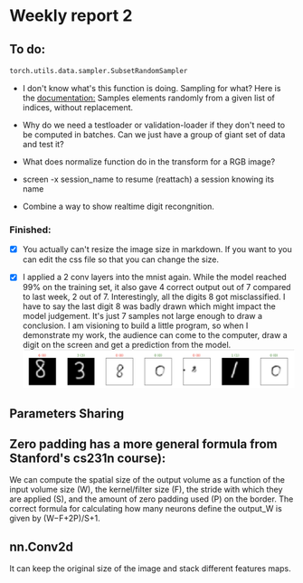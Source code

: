 # Weekly report 2

## To do:
```python
torch.utils.data.sampler.SubsetRandomSampler
```
- I don't know what's this function is doing. Sampling for what? Here is the [documentation:](https://pytorch.org/docs/stable/data.html)
Samples elements randomly from a given list of indices, without replacement. 

- Why do we need a testloader or validation-loader if they don't need to be computed
in batches. Can we just have a group of giant set of data and test it?

- What does normalize function do in the transform for a RGB image?

- screen -x session_name to resume (reattach) a session knowing its name

- Combine a way to show realtime digit recongnition.

### Finished:

-[x] You actually can't resize the image size in markdown. If you want to you can edit the 
css file so that you can change the size.

-[x] I applied a 2 conv layers into the mnist again. While the model reached 99% on the training set,
it also gave 4 correct output out of 7 compared to last week, 2 out of 7. Interestingly,
all the digits 8 got misclassified. I have to say the last digit 8 was badly drawn which 
might impact the model judgement. It's just 7 samples not large enough to draw a conclusion.
I am visioning to build a little program, so when I demonstrate my work, the audience can come to the
computer, draw a digit on the screen and get a prediction from the model.
![result](images/week2/result.png)

## Parameters Sharing

## Zero padding has a more general formula from  Stanford's cs231n course):
We can compute the spatial size of the output volume as a function of the input volume size (W), the kernel/filter size (F), the stride with which they are applied (S), and the amount of zero padding used (P) on the border. The correct formula for calculating how many neurons define the output_W is given by (W−F+2P)/S+1.

## nn.Conv2d
It can keep the original size of the image and stack different features maps.